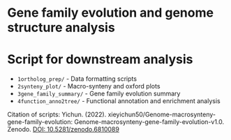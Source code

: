 # Gene family evolution and genome structure analysis
# Script for downstream analysis
- `1ortholog_prep/` - Data formatting scripts
- `2synteny_plot/` - Macro-synteny and oxford plots 
- `3gene_family_summary/` - Gene family evolution summary
- `4function_anno2tree/` - Functional annotation and enrichment analysis

Citation of scripts:
Yichun. (2022).  xieyichun50/Genome-macrosynteny-gene-family-evolution: Genome-macrosynteny-gene-family-evolution-v1.0. Zenodo.
[DOI: 10.5281/zenodo.6810089](https://doi.org/10.5281/zenodo.6810089)
